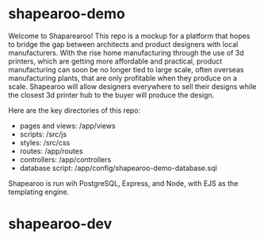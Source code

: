 # shapearoo-demo

Welcome to Shaparearoo! This repo is a mockup for a platform that hopes to bridge the gap between
architects and product designers with local manufacturers. With the rise home manufacturing through the use of 3d printers, 
which are getting more affordable and practical, product manufacturing can soon be no longer tied to large scale,
often overseas manufacturing plants, that are only profitable when they produce on a scale. Shapearoo will allow designers
everywhere to sell their designs while the closest 3d printer hub to the buyer will produce the design. 

Here are the key directories of this repo:

- pages and views: /app/views
- scripts: /src/js
- styles: /src/css
- routes: /app/routes
- controllers: /app/controllers
- database script: /app/config/shapearoo-demo-database.sql

Shapearoo is run wih PostgreSQL, Express, and Node, with EJS as the templating engine.
# shapearoo-dev
